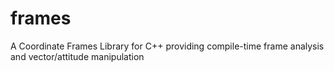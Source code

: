 # frames
A Coordinate Frames Library for C++ providing compile-time frame analysis and vector/attitude manipulation
